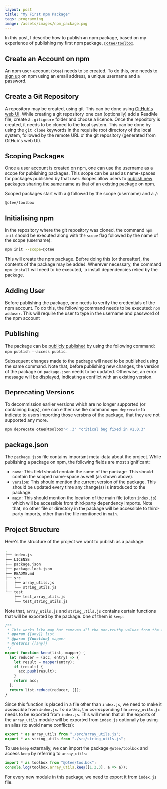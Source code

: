 ```yaml
---
layout: post
title: "My First npm Package"
tags: programming
image: /assets/images/npm_package.png
---
```


In this post, I describe how to publish an npm package, based on my experience of publishing my first npm package, [`@otee/toolbox`](https://www.npmjs.com/package/@otee/toolbox). 

## Create an Account on npm

An npm user-account (`otee`) needs to be created. To do this, one needs to [sign up](https://www.npmjs.com/signup) on npm using an email address, a unique username and a password.

## Create a Git Repository

A repository may be created, using git. This can be done using [GitHub's web UI](https://github.com/new). While creating a git repository, one can (optionally) add a ReadMe file, create a `.gitignore` folder and choose a licence. Once the repository is created, it needs to be cloned to the local system. This can be done by using the `git clone` keywords in the requisite root directory of the local system, followed by the remote URL of the git repository (generated from GitHub's web UI).

## Scoping Packages

Once a user account is created on npm, one can use the username as a scope for publishing packages. This scope can be used as name-spaces for packages published by that user. Scopes allow users to [publish new packages sharing the same name](https://docs.npmjs.com/about-scopes) as that of an existing package on npm.  

Scoped packages start with a `@` followed by the scope (username) and a `/`:

```bash
@otee/toolbox
```

## Initialising npm

In the repository where the git repository was cloned, the command `npm init` should be executed along with the `scope` flag followed by the name of the scope (username):

```bash
npm init --scope=@otee
```

This will create the npm package. Before doing this (or thereafter), the contents of the package may be added. Wherever necessary, the command `npm install` will need to be executed, to install dependencies relied by the package.

## Adding User

Before publishing the package, one needs to verify the credentials of the npm account. To do this, the following command needs to be executed: `npm adduser`. This will require the user to type in the username and password of the npm account

## Publishing

The package can be [publicly published](https://docs.npmjs.com/creating-and-publishing-scoped-public-packages) by using the following command: `npm publish --access public`. 

Subsequent changes made to the package will need to be published using the same command. Note that, before publishing new changes, the version of the package on `package.json` needs to be updated. Otherwise, an error message will be displayed, indicating a conflict with an existing version. 

## Deprecating Versions

To decommission earlier versions which are no longer supported (or containing bugs), one can either use the command `npm deprecate` to indicate to users importing those versions of the package, that they are not supported any more. 

```js
npm deprecate otee@toolbox"< .3" "critical bug fixed in v1.0.3"
```

## package.json

The `package.json` file contains important meta-data about the project. While publishing a package on npm, the following fields are most significant:

- `name`: This field should contain the name of the package. This should contain the scoped name-space as well (as shown above).
- `version`: This should mention the current version of the package. This should be updated every time any change(s) is introduced to the package.
- `main`: This should mention the location of the main file (often `index.js`) which will be accessible from third-party dependency imports. Note that, no other file or directory in the package will be accessible to third-party imports, other than the file mentioned in `main`.

## Project Structure

Here's the structure of the project we want to publish as a package:

```bash
.
├── index.js
├── LICENSE
├── package.json
├── package-lock.json
├── README.md
├── src
│   ├── array_utils.js
│   └── string_utils.js
└── test
    ├── test_array_utils.js
    └── test_string_utils.js
```

Note that, `array_utils.js` and `string_utils.js` contains certain functions that will be exported by the package. One of them is `keep`:

```js
/**
 * This works like map but removes all the non-truthy values from the resulting array
 * @param {[any]} list 
 * @param {function} mapper 
 * @returns {[any]}
 */
export function keep(list, mapper) {
  let reducer = (acc, entry) => {
    let result = mapper(entry);
    if (result) {
      acc.push(result);
    }
    return acc;
  };
  return list.reduce(reducer, []);
}
```

Since this function is placed in a file other than `index.js`, we need to make it accessible from `index.js`. To do this, the corresponding file `array_utils.js` needs to be exported from `index.js`. This will mean that all the exports of the `array_utils` module will be exported from `index.js` optionally by using an alias (to avoid name conflicts):

```js
export * as array_utils from "./src/array_utils.js";
export * as string_utils from "./src/string_utils.js";
```

To use `keep` externally, we can import the package `@otee/toolbox` and access `keep` by referring to `array_utils`:

```js
import * as toolbox from "@otee/toolbox";
console.log(toolbox.array_utils.keep([1,2,3], a => a));
```

For every new module in this package, we need to export it from `index.js` file.